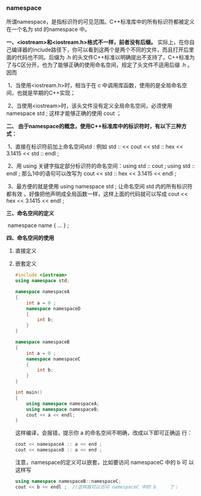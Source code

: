 ### **namespace**

​	所谓namespace，是指标识符的可见范围。C++标准库中的所有标识符都被定义在一个名为 std 的namespace 中。

**一、\<iostream>和<iostream.h>格式不一样，前者没有后缀。** 实际上，在你自己编译器的include路径下，你可以看到这两个是两个不同的文件，而且打开后里面的代码也不同。后缀为 .h 的头文件C++标准以明确提出不支持了，C++标准为了与C区分开，也为了能够正确的使用命名空间，规定了头文件不适用后缀  .h 。因而

​	1、当使用\<iostream.h>时，相当于在 c 中调用库函数，使用的是全局命名空间，也就是早期的C++实现；

​	2、当使用\<iostream>时，该头文件没有定义全局命名空间，必须使用 namespace std ; 这样才能够正确的使用 cout ；

**二、 由于namespace的概念，使用C++标准库中的标识符时，有以下三种方式：**

​	1、直接在标识符前加上命名空间std  :  例如  std :: << cout << std :: hex << 3.1415 << std :: endl ;

​	2、用 using 关键字指定部分标识符的命名空间：using std :: cout ; using std :: endl ; 那么1中的语句可以改写为 cout << std :: hex << 3.1415 << endl ;

​	3、最方便的就是使用 using namespace std ; 让命名空间 std 内的所有标识符都有效 。好像把他声明成全局函数一样，这样上面的代码就可以写成 cout << hex << 3.1415 << endl ;

**三、命名空间的定义**

​	namespace name { ... } ;

**四、命名空间的使用**

1. 直接定义
2. 嵌套定义

    ```c++
    #include <iostream>
    using namespace std;

    namespace namespaceA
    {
        int a = 0 ;
        namespace namespaceD
        {
        	int b;
        }    	
    }

    namespace namespaceB
    {
        int a = 0 ;
        namespace namespaceC
        {
        	int b;
        }
    }

    int main()
    {
        using namespace namespaceA;
        using namespace namespaceB;
    	cout << a << endl;  
    }
    ```

    这样编译，会报错，提示你 a 的命名空间不明确，改成以下即可正确运 行：

    ```C++
    cout << namespaceA :: a << end ;
    cout << namespaceB :: a << end ;
    ```



    注意，namespace的定义可以嵌套，比如要访问 namespaceC 中的 b 可  以这样写

    ```C++
    using namespace namespaceB::namespaceC;
    cout << b << endl ;  //这样就可以访问 namespaceC 中的 b     了；
    ```
